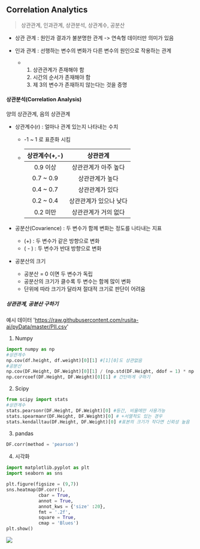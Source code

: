 ## Correlation Analytics

> 상관관계, 인과관계, 상관분석, 상관계수, 공분산

- 상관 관계 : 원인과 결과가 불분명한 관계 -> 연속형 데이터만 의미가 있음

- 인과 관계 : 선행하는 변수의 변화가 다른 변수의 원인으로 작용하는 관계
  - 1. 상관관계가 존재해야 함
    2. 시간의 순서가 존재해야 함
    3. 제 3의 변수가 존재하지 않는다는 것을 증명

#### 상관분석(Correlation Analysis)

양의 상관관계, 음의 상관관계

- 상관계수(r) :  얼마나 관계 있는지 나타내는 수치

  - -1 ~ 1 로 표준화 시킴

  - | 상관계수(+,-) |        상관관계        |
    | :-----------: | :--------------------: |
    |   0.9 이상    |  상관관계가 아주 높다  |
    |   0.7 ~ 0.9   |    상관관계가 높다     |
    |   0.4 ~ 0.7   |    상관관계가 있다     |
    |   0.2 ~ 0.4   | 상관관계가 있으나 낮다 |
    |   0.2 미만    |  상관관계가 거의 없다  |

  

- 공분산(Covarience) : 두 변수가 함께 변화는 정도를 나타내는 지표

  - (+) : 두 변수가 같은 방향으로 변화
  - ( - ) : 두 변수가 반대 방향으로 변화 

- 공분산의 크기

  - 공분산 = 0 이면 두 변수가 독립
  - 공분산의 크기가 클수록 두 변수는 함께 많이 변화
  - 단위에 따라 크기가 달라져 절대적 크기로 판단이 어려움



##### 상관관계, 공분산 구하기

예시 데이터 'https://raw.githubusercontent.com/rusita-ai/pyData/master/PII.csv'

1. Numpy

```python
import numpy as np
#상관계수
np.cov(df.height, df.weight)[0][1] #[1][0]도 상관없음
#공분산
np.cov(DF.Height, DF.Weight)[0][1] / (np.std(DF.Height, ddof = 1) * np.std(DF.Weight,ddof = 1))
np.corrcoef(DF.Height, DF.Weight)[0][1] # 간단하게 구하기
```

2. Scipy

```python
from scipy import stats
#상관계수
stats.pearsonr(DF.Height, DF.Weight)[0] #등간, 비율에만 사용가능
stats.spearmanr(DF.Height, DF.Weight)[0] # +서열척도 있는 경우
stats.kendalltau(DF.Height, DF.Weight)[0] #표본의 크기가 작다면 신뢰성 높음
```

3. pandas

```python
DF.corr(method = 'pearson')
```

4. 시각화

```python
import matplotlib.pyplot as plt
import seaborn as sns

plt.figure(figsize = (9,7))
sns.heatmap(DF.corr(),
            cbar = True,
            annot = True,
            annot_kws = {'size' :20},
            fmt = '.2f',
            square = True,
            cmap = 'Blues')
plt.show()
```

![](/Users/kimsinwoo/Downloads/이미지.png)


